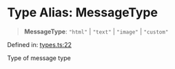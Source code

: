 # Type Alias: MessageType

> **MessageType**: `"html"` \| `"text"` \| `"image"` \| `"custom"`

Defined in: [types.ts:22](https://github.com/GeoDaCenter/openassistant/blob/fd29806c870b11792765637bc0dc6fbb46bd3016/packages/core/src/types.ts#L22)

Type of message type
